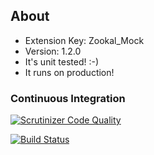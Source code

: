 About
-----

- Extension Key: Zookal_Mock
- Version: 1.2.0
- It's unit tested! :-)
- It runs on production!

### Continuous Integration

[![Scrutinizer Code Quality](https://scrutinizer-ci.com/g/Zookal/magento-mock/badges/quality-score.png?b=master)](https://scrutinizer-ci.com/g/Zookal/magento-mock/?branch=master)

[![Build Status](https://scrutinizer-ci.com/g/Zookal/magento-mock/badges/build.png?b=master)](https://scrutinizer-ci.com/g/Zookal/magento-mock/build-status/master)
